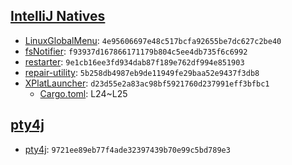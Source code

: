 ## [IntelliJ Natives](https://github.com/JetBrains/intellij-community/tree/master/native)

* [LinuxGlobalMenu](./LinuxGlobalMenu): `4e95606697e48c517bcfa92655be7dc627c2be40`
* [fsNotifier](./fsNotifier): `f93937d167866171179b804c5ee4db735f6c6992`
* [restarter](./restarter): `9e1cb16ee3fd934dab87f189e762df994e851903`
* [repair-utility](./repair-utility): `5b258db4987eb9de11949fe29baa52e9437f3db8`
* [XPlatLauncher](./XPlatLauncher): `d23d55e2a83ac98bf5921760d237991eff3bfbc1`
  * [Cargo.toml](./XPlatLauncher/Cargo.toml): L24~L25
  
## [pty4j](https://github.com/JetBrains/pty4j/tree/master/native)

* [pty4j](./pty4j): `9721ee89eb77f4ade32397439b70e99c5bd789e3`
